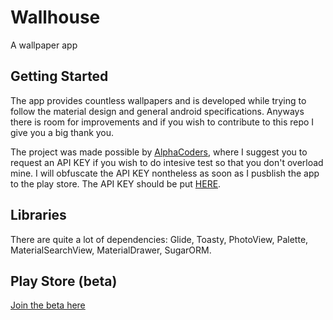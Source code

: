 # Wallhouse
A wallpaper app
## Getting Started
The app provides countless wallpapers and is developed while trying to follow the material design and general android specifications. Anyways there is room for improvements and if you wish to contribute to this repo I give you a big thank you.

The project was made possible by [AlphaCoders](https://wall.alphacoders.com/api.php), where I suggest you to request an API KEY if you wish to do intesive test so that you don't overload mine. I will obfuscate the API KEY nontheless as soon as I pusblish the app to the play store. The API KEY should be put [HERE](https://github.com/fermatijoe/wallpaper2/blob/5a06b81eec06e9f1bd6d53447774ea1918594530/app/src/main/java/com/dcs/wallhouse/tasks/WallpaperTask.java#L91).

## Libraries
There are quite a lot of dependencies: Glide, Toasty, PhotoView, Palette, MaterialSearchView, MaterialDrawer, SugarORM.

## Play Store (beta)
[Join the beta here](https://play.google.com/apps/testing/com.dcs.wallhouse)






